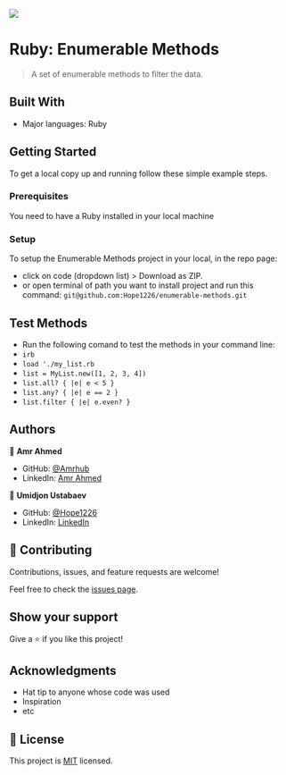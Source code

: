 ![](https://img.shields.io/badge/Microverse-blueviolet)

# Ruby: Enumerable Methods

> A set of enumerable methods to filter the data.

## Built With

- Major languages: Ruby

## Getting Started

To get a local copy up and running follow these simple example steps.

### Prerequisites

You need to have a Ruby installed in your local machine 

### Setup

To setup the Enumerable Methods project in your local, in the repo page: 
- click on code (dropdown list) > Download as ZIP. 
- or open terminal of path you want to install project and run this command:
`git@github.com:Hope1226/enumerable-methods.git`

## Test Methods
- Run the following comand to test the methods in your command line:
- `irb`
- `load './my_list.rb`
- `list = MyList.new([1, 2, 3, 4])`
- `list.all? { |e| e < 5 }`
- `list.any? { |e| e == 2 }`
- `list.filter { |e| e.even? }`

## Authors

👤 **Amr Ahmed**

- GitHub: [@Amrhub](https://github.com/amrhub)
- LinkedIn: [Amr Ahmed](https://linkedin.com/in/amr-abdelrehim-ahmed)

👤 **Umidjon Ustabaev**

- GitHub: [@Hope1226](https://github.com/Hope1226)
- LinkedIn: [LinkedIn](https://www.linkedin.com/in/umidjon-ustabaev/)



## 🤝 Contributing

Contributions, issues, and feature requests are welcome!

Feel free to check the [issues page](https://github.com/Hope1226/enumerable-methods/issues).

## Show your support

Give a ⭐️ if you like this project!

## Acknowledgments

- Hat tip to anyone whose code was used
- Inspiration
- etc

## 📝 License

This project is [MIT](./MIT.md) licensed.

